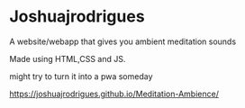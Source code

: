 # Joshuajrodrigues
A website/webapp that gives you ambient meditation sounds

Made using HTML,CSS and JS.

might try to turn it into a pwa someday

https://joshuajrodrigues.github.io/Meditation-Ambience/
